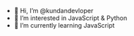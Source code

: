 - 👋 Hi, I’m @kundandevloper
- 👀 I’m interested in JavaScript & Python
- 🌱 I’m currently learning JavaScript

<!---
kundandevloper/kundandevloper is a ✨ special ✨ repository because its `README.md` (this file) appears on your GitHub profile.
You can click the Preview link to take a look at your changes.
--->
